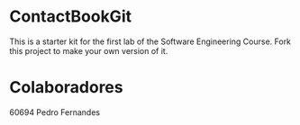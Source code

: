 # ContactBookGit
This is a starter kit for the first lab of the Software Engineering Course.
Fork this project to make your own version of it.

# Colaboradores
60694 Pedro Fernandes
